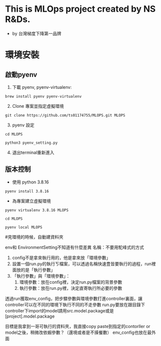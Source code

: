 # This is MLOps project created by NS R&Ds.
- by 台灣梯度下降第一品牌

# 環境安裝
## 啟動pyenv
1. 下載 pyenv, pyenv-virtualenv:

```brew install pyenv pyenv-virtualenv```

2. Clone 專案並指定虛擬環境

```git clone https://github.com/ts01174755/MLOPS.git MLOPS```

3. pyenv 設定

```cd MLOPS```

```python3 pyenv_setting.py```

4. 退出terminal重新進入

## 版本控制
- 使用 python 3.8.16

```pyenv install 3.8.16```

- 為專案建立虛擬環境

```pyenv virtualenv 3.8.16 MLOPS```

```cd MLOPS```
    
```pyenv local MLOPS```
    
#見環境的時候，自動建資料夾

env和 EnvironmentSetting不知道有什麼差異
名稱：不要用駝峰式的方式
1. config不是拿來執行用的，他是拿來放「環境參數」
2. 設置一個run.py的執行ㄎ檔案，可以透過名稱快速豊皆要執行的過程，run裡面放的是「執行參數」
3. 「執行參數」與「環境參數」：
   1. 環境參數：放在config裡，決定run.py檔案的背景參數 
   2. 執行參數：放在run.py裡，決定直寄執行所必要的參數

透過run獲取env_config，把步驟參數與環境參數打進controller裏面，讓controller可以在不同的環境下執行不同的不走參數
run.py要放在跟目錄下
controller下import的model請用src.model.package或是[project].model.package

目標是我拿到一哥可執行的資料夾，我直接copy paste到指定的contorller or model之後，稍微改依蝦參數？（還境或者是不揍餐數）
env_config也放在最外面